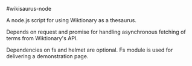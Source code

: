 #wikisaurus-node

A node.js script for using Wiktionary as a thesaurus.

Depends on request and promise for handling asynchronous fetching of terms from
Wiktionary's API. 

Dependencies on fs and helmet are optional.
Fs module is used for delivering a demonstration page.